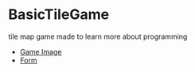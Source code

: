 # BasicTileGame
tile map game made to learn more about programming


* [Game Image](../gameImage.png)
* [Form](../indieprojectform.png)
